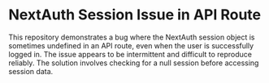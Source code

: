 # NextAuth Session Issue in API Route

This repository demonstrates a bug where the NextAuth session object is sometimes undefined in an API route, even when the user is successfully logged in.  The issue appears to be intermittent and difficult to reproduce reliably.  The solution involves checking for a null session before accessing session data.